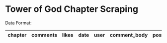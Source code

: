 # Tower of God Chapter Scraping

Data Format:

|chapter|comments|likes|date|user|comment_body|post_date|upvotes|downvotes|reply_count| scrape_date|
|:-----:|:------:|:---:|:--:|:--:|:----------:|:-------:|:-----:|:-------:|:---------:|:----------:|

